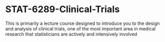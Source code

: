 # STAT-6289-Clinical-Trials
This is primarily a lecture course designed to introduce you to the design and analysis of clinical trials, one of the most important area in medical research that statisticians are actively and intensively involved
